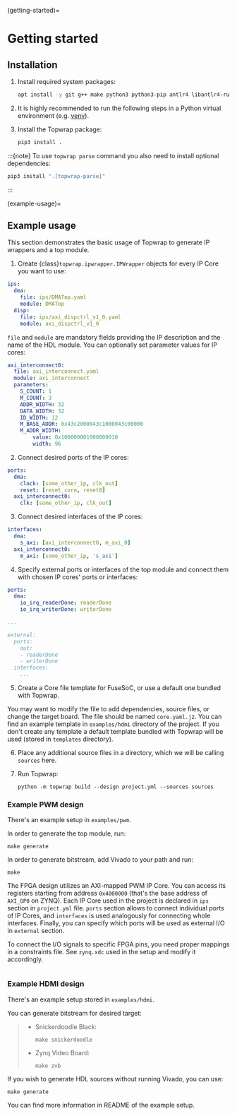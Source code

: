 (getting-started)=

# Getting started

## Installation

1. Install required system packages:

    ```bash
    apt install -y git g++ make python3 python3-pip antlr4 libantlr4-runtime-dev yosys
    ```

2. It is highly recommended to run the following steps in a Python virtual environment (e.g. [venv](https://docs.python.org/3/library/venv.html)).

3. Install the Topwrap package:

    ```bash
    pip3 install .
    ```

:::{note}
To use `topwrap parse` command you also need to install optional dependencies:
```bash
pip3 install ".[topwrap-parse]"
```
:::

(example-usage)=

## Example usage

This section demonstrates the basic usage of Topwrap to generate IP wrappers and a top module.

1. Create {class}`topwrap.ipwrapper.IPWrapper` objects for every IP Core you want to use:

```yaml
ips:
  dma:
    file: ips/DMATop.yaml
    module: DMATop
  disp:
    file: ips/axi_dispctrl_v1_0.yaml
    module: axi_dispctrl_v1_0
```

`file` and `module` are mandatory fields providing the IP description and the name of the HDL module.
You can optionally set parameter values for IP cores:

```yaml
axi_interconnect0:
  file: axi_interconnect.yaml
  module: axi_interconnect
  parameters:
    S_COUNT: 1
    M_COUNT: 3
    ADDR_WIDTH: 32
    DATA_WIDTH: 32
    ID_WIDTH: 12
    M_BASE_ADDR: 0x43c2000043c1000043c00000
    M_ADDR_WIDTH:
        value: 0x100000001000000010
        width: 96
```

2. Connect desired ports of the IP cores:

```yaml
ports:
  dma:
    clock: [some_other_ip, clk_out]
    reset: [reset_core, reset0]
  axi_interconnect0:
    clk: [some_other_ip, clk_out]
```

3. Connect desired interfaces of the IP cores:

```yaml
interfaces:
  dma:
    s_axi: [axi_interconnect0, m_axi_0]
  axi_interconnect0:
    m_axi: [some_other_ip, 's_axi']
```

4. Specify external ports or interfaces of the top module and connect them with chosen IP cores' ports or interfaces:

```yaml
ports:
  dma:
    io_irq_readerDone: readerDone
    io_irq_writerDone: writerDone

...

external:
  ports:
    out:
    - readerDone
    - writerDone
  interfaces:
    ...
```

5. Create a Core file template for FuseSoC, or use a default one bundled with Topwrap.

You may want to modify the file to add dependencies, source files, or change the target board.
The file should be named `core.yaml.j2`. You can find an example template in `examples/hdmi` directory of the project.
If you don't create any template a default template bundled with Topwrap will be used (stored in `templates` directory).

6. Place any additional source files in a directory, which we will be calling `sources` here.

7. Run Topwrap:

   ```
   python -m topwrap build --design project.yml --sources sources
   ```

### Example PWM design

There's an example setup in `examples/pwm`.

In order to generate the top module, run:

```
make generate
```

In order to generate bitstream, add Vivado to your path and run:

```
make
```

The FPGA design utilizes an AXI-mapped PWM IP Core.
You can access its registers starting from address `0x4000000` (that's the base address of `AXI_GP0` on ZYNQ).
Each IP Core used in the project is declared in `ips` section in `project.yml` file.
`ports` section allows to connect individual ports of IP Cores, and `interfaces` is used analogously for connecting whole interfaces.
Finally, you can specify which ports will be used as external I/O in `external` section.

To connect the I/O signals to specific FPGA pins, you need proper mappings in a constraints file. See `zynq.xdc` used in the setup and modify it accordingly.

```{image} img/pwm.png
```

### Example HDMI design

There's an example setup stored in `examples/hdmi`.

You can generate bitstream for desired target:

> - Snickerdoodle Black:
>
>   ```
>   make snickerdoodle
>   ```
>
> - Zynq Video Board:
>
>   ```
>   make zvb
>   ```

If you wish to generate HDL sources without running Vivado, you can use:

```
make generate
```

You can find more information in README of the example setup.
